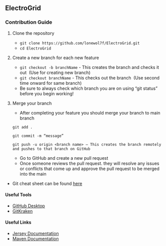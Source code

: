 ## ElectroGrid

### Contribution Guide

1. Clone the repository<br>
    * `git clone https://github.com/lonewol7f/ElectroGrid.git` <br>
    * `cd ElectroGrid`

2. Create a new branch for each new feature <br>
    * `git checkout -b branchName` - This creates the branch and checks it out&nbsp;&nbsp;(Use for creating new branch) <br>
    * `git checkout branchName` - This checks out the branch&nbsp;&nbsp;(Use second time onward for same branch) <br>
    * Be sure to always check which branch you are on using “git status” before you begin working!

3. Merge your branch <br>
    * After completing your feature you should merge your branch to main branch <br>
    ```
    git add . 

    git commit -m “message”

    git push -u origin <branch name> – This creates the branch remotely and pushes to that branch on GitHub    
    ```
    * Go to GitHub and create a new pull request
    * Once someone reviews the pull request. they will resolve any issues or conflicts that come up and approve the pull request to be merged into the main


* Git cheat sheet can be found [here](https://education.github.com/git-cheat-sheet-education.pdf)


#### Useful Tools

* [GitHub Desktop](https://desktop.github.com/)
* [GitKraken](https://www.gitkraken.com/)


#### Useful Links

* [Jersey Documentation](https://eclipse-ee4j.github.io/jersey.github.io/documentation/latest/index.html)
* [Maven Documentation](https://maven.apache.org/guides/)
